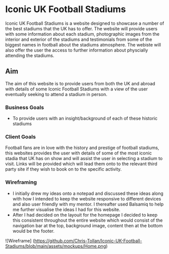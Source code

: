 # Iconic UK Football Stadiums

Iconic UK Football Stadiums is a website designed to showcase a number of the best stadiums that the UK has to offer. The website will provide users with some information about each stadium, photographic images from the interior and exterior of the stadiums and testimonials from some of the biggest names in football about the stadiums atmosphere. The webiste will also offer the user the access to further information about physcially attending the stadiums.

## Aim

The aim of this website is to provide users from both the UK and abroad with details of some Iconic Football Stadiums with a view of the user eventually seeking to attend a stadium in person.

### Business Goals

- To provide users with an insight/background of each of these historic stadiums 

### Client Goals

Football fans are in love with the history and prestige of football stadiums, this websites provides the user with details of some of the most iconic stadia that UK has on show and will assist the user in selecting a stadium to visit. Links will be provided which will lead them onto to the relevant third party site if they wish to book on to the specific activity.

### Wireframing

- I initially drew my ideas onto a notepad and discussed these ideas along with how I intended to keep the website responsive to different devices and also user friendly with my mentor. I thereafter used Balsamiq to help me further visualise the ideas I had for this website.
- After I had decided on the layouit for the homepage I decided to keep this consistent throughout the entire website which would consist of the navigation bar at the top, background image, content then at the bottom would be the footer.

![Wireframe] (https://github.com/Chris-Tollan/Iconic-UK-Football-Stadiums/blob/main/assets/mockups/Home.png)
